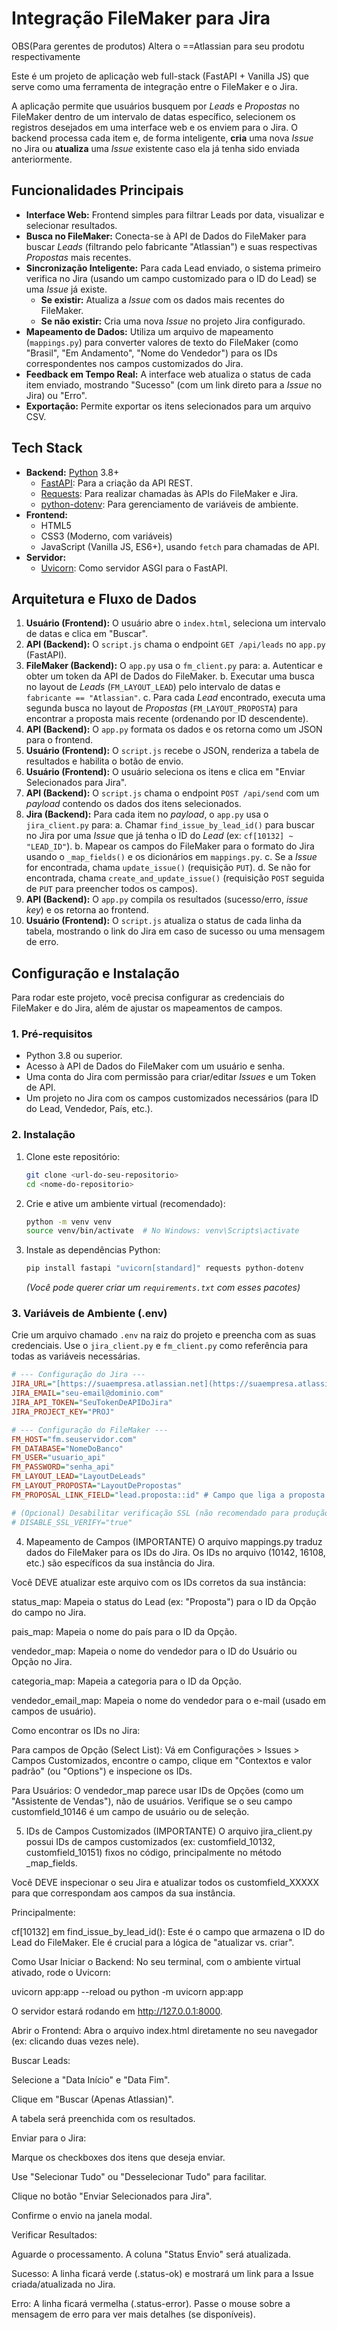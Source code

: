 # Integração FileMaker para Jira

OBS(Para gerentes de produtos) Altera o ==Atlassian para seu prodotu respectivamente

Este é um projeto de aplicação web full-stack (FastAPI + Vanilla JS) que serve como uma ferramenta de integração entre o FileMaker e o Jira.

A aplicação permite que usuários busquem por *Leads* e *Propostas* no FileMaker dentro de um intervalo de datas específico, selecionem os registros desejados em uma interface web e os enviem para o Jira. O backend processa cada item e, de forma inteligente, **cria** uma nova *Issue* no Jira ou **atualiza** uma *Issue* existente caso ela já tenha sido enviada anteriormente.

## Funcionalidades Principais

* **Interface Web:** Frontend simples para filtrar Leads por data, visualizar e selecionar resultados.
* **Busca no FileMaker:** Conecta-se à API de Dados do FileMaker para buscar *Leads* (filtrando pelo fabricante "Atlassian") e suas respectivas *Propostas* mais recentes.
* **Sincronização Inteligente:** Para cada Lead enviado, o sistema primeiro verifica no Jira (usando um campo customizado para o ID do Lead) se uma *Issue* já existe.
    * **Se existir:** Atualiza a *Issue* com os dados mais recentes do FileMaker.
    * **Se não existir:** Cria uma nova *Issue* no projeto Jira configurado.
* **Mapeamento de Dados:** Utiliza um arquivo de mapeamento (`mappings.py`) para converter valores de texto do FileMaker (como "Brasil", "Em Andamento", "Nome do Vendedor") para os IDs correspondentes nos campos customizados do Jira.
* **Feedback em Tempo Real:** A interface web atualiza o status de cada item enviado, mostrando "Sucesso" (com um link direto para a *Issue* no Jira) ou "Erro".
* **Exportação:** Permite exportar os itens selecionados para um arquivo CSV.

## Tech Stack

* **Backend:** [Python](https://www.python.org/) 3.8+
    * [FastAPI](https://fastapi.tiangolo.com/): Para a criação da API REST.
    * [Requests](https://requests.readthedocs.io/en/latest/): Para realizar chamadas às APIs do FileMaker e Jira.
    * [python-dotenv](https://pypi.org/project/python-dotenv/): Para gerenciamento de variáveis de ambiente.
* **Frontend:**
    * HTML5
    * CSS3 (Moderno, com variáveis)
    * JavaScript (Vanilla JS, ES6+), usando `fetch` para chamadas de API.
* **Servidor:**
    * [Uvicorn](https://www.uvicorn.org/): Como servidor ASGI para o FastAPI.

## Arquitetura e Fluxo de Dados

1.  **Usuário (Frontend):** O usuário abre o `index.html`, seleciona um intervalo de datas e clica em "Buscar".
2.  **API (Backend):** O `script.js` chama o endpoint `GET /api/leads` no `app.py` (FastAPI).
3.  **FileMaker (Backend):** O `app.py` usa o `fm_client.py` para:
    a.  Autenticar e obter um token da API de Dados do FileMaker.
    b.  Executar uma busca no layout de *Leads* (`FM_LAYOUT_LEAD`) pelo intervalo de datas e `fabricante == "Atlassian"`.
    c.  Para cada *Lead* encontrado, executa uma segunda busca no layout de *Propostas* (`FM_LAYOUT_PROPOSTA`) para encontrar a proposta mais recente (ordenando por ID descendente).
4.  **API (Backend):** O `app.py` formata os dados e os retorna como um JSON para o frontend.
5.  **Usuário (Frontend):** O `script.js` recebe o JSON, renderiza a tabela de resultados e habilita o botão de envio.
6.  **Usuário (Frontend):** O usuário seleciona os itens e clica em "Enviar Selecionados para Jira".
7.  **API (Backend):** O `script.js` chama o endpoint `POST /api/send` com um *payload* contendo os dados dos itens selecionados.
8.  **Jira (Backend):** Para cada item no *payload*, o `app.py` usa o `jira_client.py` para:
    a.  Chamar `find_issue_by_lead_id()` para buscar no Jira por uma *Issue* que já tenha o ID do *Lead* (ex: `cf[10132] ~ "LEAD_ID"`).
    b.  Mapear os campos do FileMaker para o formato do Jira usando o `_map_fields()` e os dicionários em `mappings.py`.
    c.  Se a *Issue* for encontrada, chama `update_issue()` (requisição `PUT`).
    d.  Se não for encontrada, chama `create_and_update_issue()` (requisição `POST` seguida de `PUT` para preencher todos os campos).
9.  **API (Backend):** O `app.py` compila os resultados (sucesso/erro, *issue key*) e os retorna ao frontend.
10. **Usuário (Frontend):** O `script.js` atualiza o status de cada linha da tabela, mostrando o link do Jira em caso de sucesso ou uma mensagem de erro.

## Configuração e Instalação

Para rodar este projeto, você precisa configurar as credenciais do FileMaker e do Jira, além de ajustar os mapeamentos de campos.

### 1. Pré-requisitos

* Python 3.8 ou superior.
* Acesso à API de Dados do FileMaker com um usuário e senha.
* Uma conta do Jira com permissão para criar/editar *Issues* e um Token de API.
* Um projeto no Jira com os campos customizados necessários (para ID do Lead, Vendedor, País, etc.).

### 2. Instalação

1.  Clone este repositório:
    ```bash
    git clone <url-do-seu-repositorio>
    cd <nome-do-repositorio>
    ```

2.  Crie e ative um ambiente virtual (recomendado):
    ```bash
    python -m venv venv
    source venv/bin/activate  # No Windows: venv\Scripts\activate
    ```

3.  Instale as dependências Python:
    ```bash
    pip install fastapi "uvicorn[standard]" requests python-dotenv
    ```
    *(Você pode querer criar um `requirements.txt` com esses pacotes)*

### 3. Variáveis de Ambiente (.env)

Crie um arquivo chamado `.env` na raiz do projeto e preencha com as suas credenciais. Use o `jira_client.py` e `fm_client.py` como referência para todas as variáveis necessárias.

```ini
# --- Configuração do Jira ---
JIRA_URL="[https://suaempresa.atlassian.net](https://suaempresa.atlassian.net)"
JIRA_EMAIL="seu-email@dominio.com"
JIRA_API_TOKEN="SeuTokenDeAPIDoJira"
JIRA_PROJECT_KEY="PROJ"

# --- Configuração do FileMaker ---
FM_HOST="fm.seuservidor.com"
FM_DATABASE="NomeDoBanco"
FM_USER="usuario_api"
FM_PASSWORD="senha_api"
FM_LAYOUT_LEAD="LayoutDeLeads"
FM_LAYOUT_PROPOSTA="LayoutDePropostas"
FM_PROPOSAL_LINK_FIELD="lead.proposta::id" # Campo que liga a proposta ao lead

# (Opcional) Desabilitar verificação SSL (não recomendado para produção)
# DISABLE_SSL_VERIFY="true"
```
4. Mapeamento de Campos (IMPORTANTE)
O arquivo mappings.py traduz dados do FileMaker para os IDs do Jira. Os IDs no arquivo (10142, 16108, etc.) são específicos da sua instância do Jira.

Você DEVE atualizar este arquivo com os IDs corretos da sua instância:

status_map: Mapeia o status do Lead (ex: "Proposta") para o ID da Opção do campo no Jira.

pais_map: Mapeia o nome do país para o ID da Opção.

vendedor_map: Mapeia o nome do vendedor para o ID do Usuário ou Opção no Jira.

categoria_map: Mapeia a categoria para o ID da Opção.

vendedor_email_map: Mapeia o nome do vendedor para o e-mail (usado em campos de usuário).

Como encontrar os IDs no Jira:

Para campos de Opção (Select List): Vá em Configurações > Issues > Campos Customizados, encontre o campo, clique em "Contextos e valor padrão" (ou "Options") e inspecione os IDs.

Para Usuários: O vendedor_map parece usar IDs de Opções (como um "Assistente de Vendas"), não de usuários. Verifique se o seu campo customfield_10146 é um campo de usuário ou de seleção.

5. IDs de Campos Customizados (IMPORTANTE)
O arquivo jira_client.py possui IDs de campos customizados (ex: customfield_10132, customfield_10151) fixos no código, principalmente no método _map_fields.

Você DEVE inspecionar o seu Jira e atualizar todos os customfield_XXXXX para que correspondam aos campos da sua instância.

Principalmente:

cf[10132] em find_issue_by_lead_id(): Este é o campo que armazena o ID do Lead do FileMaker. Ele é crucial para a lógica de "atualizar vs. criar".

Como Usar
Iniciar o Backend: No seu terminal, com o ambiente virtual ativado, rode o Uvicorn:

uvicorn app:app --reload ou python -m uvicorn app:app

O servidor estará rodando em http://127.0.0.1:8000.

Abrir o Frontend: Abra o arquivo index.html diretamente no seu navegador (ex: clicando duas vezes nele).

Buscar Leads:

Selecione a "Data Início" e "Data Fim".

Clique em "Buscar (Apenas Atlassian)".

A tabela será preenchida com os resultados.

Enviar para o Jira:

Marque os checkboxes dos itens que deseja enviar.

Use "Selecionar Tudo" ou "Desselecionar Tudo" para facilitar.

Clique no botão "Enviar Selecionados para Jira".

Confirme o envio na janela modal.

Verificar Resultados:

Aguarde o processamento. A coluna "Status Envio" será atualizada.

Sucesso: A linha ficará verde (.status-ok) e mostrará um link para a Issue criada/atualizada no Jira.

Erro: A linha ficará vermelha (.status-error). Passe o mouse sobre a mensagem de erro para ver mais detalhes (se disponíveis).
